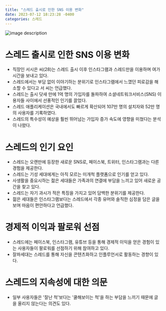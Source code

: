 ```yaml
---
title: "스레드 출시로 인한 SNS 이용 변화"
date: 2023-07-12 18:23:28 -0400
categories: 스레드
---
```

![image description](https://thumbnews.nateimg.co.kr/view610/news.nateimg.co.kr/orgImg/do/2023/07/12/120118424.1.jpg)

# 스레드 출시로 인한 SNS 이용 변화
- 직장인 서시은 씨(28)는 스레드 출시 이후 인스타그램과 스레드만을 이용하며 여가시간을 보내고 있다.
- 스레드에서는 부담 없이 이야기하는 분위기로 인스타그램에서 느꼈던 피로감을 해소할 수 있다고 서 씨는 언급했다.
- 스레드는 출시 닷새 만에 1억 명의 가입자를 돌파하여 소셜네트워크서비스(SNS) 이용자들 사이에서 선풍적인 인기를 끌었다.
- 스레드 애플리케이션은 국내에서도 빠르게 확산되어 107만 명의 설치자와 52만 명의 사용자를 기록하였다.
- 스레드의 특수성이 예상을 훨씬 뛰어넘는 가입자 증가 속도에 영향을 미쳤다는 분석이 나왔다.

# 스레드의 인기 요인
- 스레드는 오랜만에 등장한 새로운 SNS로, 페이스북, 트위터, 인스타그램과는 다른 경험을 제공한다.
- 스레드는 기성 세대에게는 아직 모르는 미개척 플랫폼으로 인기를 얻고 있다.
- 사생활을 중요시하는 젊은 세대들은 가족과의 연결에 부담을 느끼고 있어 새로운 공간을 찾고 있다.
- 스레드는 자기 과시가 적은 특징을 가지고 있어 담백한 분위기를 제공한다.
- 젊은 세대들은 인스타그램보다는 스레드에서 각종 유머와 솔직한 심정을 담은 글을 보며 마음이 편안하다고 언급했다.

# 경제적 이익과 팔로워 선점
- 스레드에는 페이스북, 인스타그램, 유튜브 등을 통해 경제적 이익을 얻은 경험이 있는 사용자들이 팔로워를 선점하기 위해 참여하고 있다.
- 잘파세대는 스레드를 통해 자신을 콘텐츠화하고 인플루언서로 활동하는 경향이 있다.

# 스레드의 지속성에 대한 의문
- 일부 사용자들은 '잘난 척'보다는 '쿨해보이는 척'을 하는 부담을 느끼기 때문에 글을 올리지 않는다는 의견도 있다.

